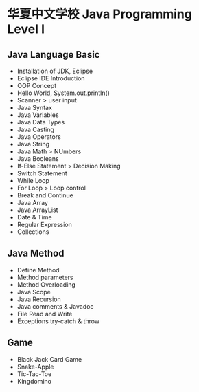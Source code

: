 # 华夏中文学校 Java Programming Level I

## Java Language Basic
* Installation of JDK, Eclipse
* Eclipse IDE Introduction
* OOP Concept
* Hello World, System.out.println()
* Scanner > user input
* Java Syntax
* Java Variables
* Java Data Types
* Java Casting
* Java Operators
* Java String
* Java Math > NUmbers
* Java Booleans
* If-Else Statement > Decision Making
* Switch Statement
* While Loop
* For Loop > Loop control
* Break and Continue
* Java Array
* Java ArrayList
* Date & Time
* Regular Expression
* Collections

## Java Method
* Define Method
* Method parameters
* Method Overloading
* Java Scope
* Java Recursion
* Java comments & Javadoc
* File Read and Write
* Exceptions try-catch & throw

## Game
* Black Jack Card Game
* Snake-Apple
* Tic-Tac-Toe
* Kingdomino
